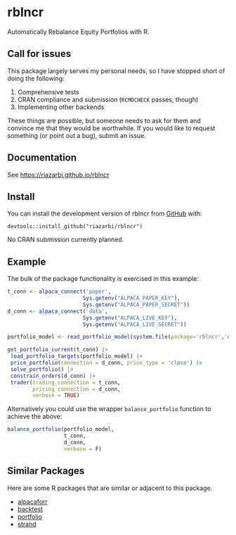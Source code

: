 # rblncr

Automatically Rebalance Equity Portfolios with R.

## Call for issues

This package largely serves my personal needs, so I have stopped short of doing the following:

1.  Comprehensive tests
2.  CRAN compliance and submission (`RCMDCHECK` passes, though)
3.  Implementing other backends

These things are possible, but someone needs to ask for them and convince me that they would be worthwhile. If you would like to request something (or point out a bug), submit an issue.

## Documentation

See <https://riazarbi.github.io/rblncr>

## Install

You can install the development version of rblncr from [GitHub](https://github.com/) with:

`devtools::install_github("riazarbi/rblncr")`

No CRAN submission currently planned.


## Example

The bulk of the package functionality is exercised in this example:

``` r
t_conn <- alpaca_connect('paper',
                        Sys.getenv("ALPACA_PAPER_KEY"),
                        Sys.getenv("ALPACA_PAPER_SECRET"))
d_conn <- alpaca_connect('data',
                        Sys.getenv("ALPACA_LIVE_KEY"),
                        Sys.getenv("ALPACA_LIVE_SECRET"))

portfolio_model <- read_portfolio_model(system.file(package='rblncr','extdata/sample_portfolio.yaml'))

get_portfolio_current(t_conn) |>
 load_portfolio_targets(portfolio_model) |>
 price_portfolio(connection = d_conn, price_type = 'close') |>
 solve_portfolio() |>
 constrain_orders(d_conn) |>
 trader(trading_connection = t_conn,
        pricing_connection = d_conn,
        verbose = TRUE)
```

Alternatively you could use the wrapper `balance_portfolio` function to achieve the above:

```r
balance_portfolio(portfolio_model,
                  t_conn,
                  d_conn,
                  verbose = F)
```

## Similar Packages

Here are some R packages that are similar or adjacent to this package.

- [alpacaforr](https://github.com/yogat3ch/AlpacaforR)
- [backtest](https://cran.r-project.org/package=backtest)
- [portfolio](https://cran.r-project.org/package=portfolio)
- [strand](https://cran.r-project.org/package=strand)
